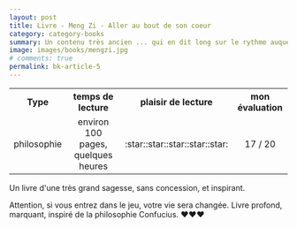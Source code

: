 ```yaml
---
layout: post
title: Livre - Meng Zi - Aller au bout de son coeur 
category: category-books
summary: Un contenu très ancien ... qui en dit long sur le rythme auquel les hommes évoluent ... 
image: images/books/mengzi.jpg
# comments: true
permalink: bk-article-5
---
```


<link rel="stylesheet" href="/assets/css/my-styles.css">

<table style='width:100%'>
<tr><th>Type</th><th>temps de lecture</th><th>plaisir de lecture</th><th>mon évaluation</th></tr>
<tr><td style='text-align:center'>philosophie</td><td style='text-align:center'>environ 100 pages, quelques heures</td><td style='text-align:center'>:star::star::star::star::star:</td><td style='text-align:center'>17 / 20</td></tr>
</table>



Un livre d'une très grand sagesse, sans concession, et inspirant. 

Attention, si vous entrez dans le jeu, votre vie sera changée. Livre profond, marquant, inspiré de la philosophie Confucius. :hearts::hearts::hearts:



